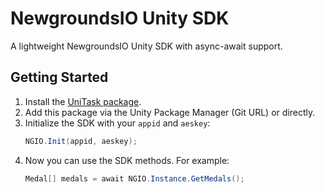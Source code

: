 # NewgroundsIO Unity SDK
A lightweight NewgroundsIO Unity SDK with async-await support.

## Getting Started

1. Install the [UniTask package](https://github.com/Cysharp/UniTask?tab=readme-ov-file#upm-package).
2. Add this package via the Unity Package Manager (Git URL) or directly.
3. Initialize the SDK with your `appid` and `aeskey`:
    ```csharp
    NGIO.Init(appid, aeskey);
    ```
4. Now you can use the SDK methods. For example:
    ```csharp
    Medal[] medals = await NGIO.Instance.GetMedals();
    ```
